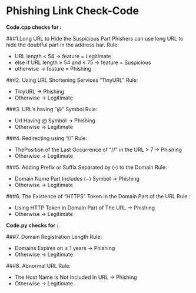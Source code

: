 # Phishing Link Check-Code

**Code.cpp checks for :**

###1.Long URL to Hide the Suspicious Part
Phishers can use long URL to hide the doubtful part in the address bar.
Rule:
- URL length < 54 → feature = Legitimate
- else if URL length ≥ 54 and ≤ 75 → feature = Suspicious
- otherwise → feature = Phishing

###2. Using URL Shortening Services “TinyURL”
Rule: 
- TinyURL → Phishing
- Otherwise → Legitimate

###3. URL’s having “@” Symbol
Rule:
- Url Having @ Symbol → Phishing
- Otherwise → Legitimate

###4. Redirecting using “//”
Rule:
- ThePosition of the Last Occurrence of "//" in the URL > 7 → Phishing
- Otherwise → Legitimate

###5. Adding Prefix or Suffix Separated by (-) to the Domain
Rule:
- Domain Name Part Includes (−) Symbol → Phishing
- Otherwise → Legitimate

###6. The Existence of “HTTPS” Token in the Domain Part of the URL
Rule :
- Using HTTP Token in Domain Part of The URL → Phishing
- Otherwise → Legitimate



**Code.py checks for :**

###7. Domain Registration Length
Rule:  
- Domains Expires on ≤ 1 years → Phishing
- Otherwise → Legitimate


###8. Abnormal URL
Rule:
- The Host Name Is Not Included In URL → Phishing
- Otherwise → Legitimate


